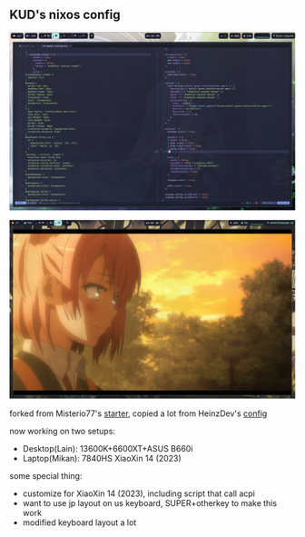 ## KUD's nixos config

![waybar-with-nvim](./waybar-with-nvim.png)

![waybar-with-anime](./waybar-with-anime.png)

forked from Misterio77's [starter](https://github.com/Misterio77/nix-starter-configs), copied a lot from HeinzDev's [config](https://github.com/HeinzDev/Hyprland-dotfiles)

now working on two setups:
- Desktop(Lain): 13600K+6600XT+ASUS B660i
- Laptop(Mikan): 7840HS XiaoXin 14 (2023)

some special thing:
- customize for XiaoXin 14 (2023), including script that call acpi
- want to use jp layout on us keyboard, SUPER+otherkey to make this work
- modified keyboard layout a lot
